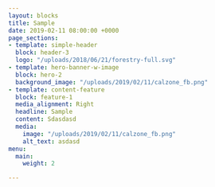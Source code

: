 ```yaml
---
layout: blocks
title: Sample
date: 2019-02-11 08:00:00 +0000
page_sections:
- template: simple-header
  block: header-3
  logo: "/uploads/2018/06/21/forestry-full.svg"
- template: hero-banner-w-image
  block: hero-2
  background_image: "/uploads/2019/02/11/calzone_fb.png"
- template: content-feature
  block: feature-1
  media_alignment: Right
  headline: Sample
  content: Sdasdasd
  media:
    image: "/uploads/2019/02/11/calzone_fb.png"
    alt_text: asdasd
menu:
  main:
    weight: 2

---
```

